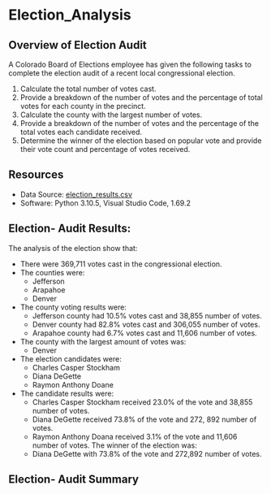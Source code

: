 # Election_Analysis

## Overview of Election Audit
A Colorado Board of Elections employee has given the following tasks to complete the election audit of a recent local congressional election.

1. Calculate the total number of votes cast. 
2. Provide a breakdown of the number of votes and the percentage of total votes for each county in the precinct.
3. Calculate the county with the largest number of votes.
4. Provide a breakdown of the number of votes and the percentage of the total votes each candidate received. 
5. Determine the winner of the election based on popular vote and provide their vote count and percentage of votes received.

## Resources
- Data Source: [election_results.csv](/Resources/election_results.csv)
- Software: Python 3.10.5, Visual Studio Code, 1.69.2

## Election- Audit Results:
The analysis of the election show that: 
- There were 369,711 votes cast in the congressional election. 
- The counties were:
    - Jefferson
    - Arapahoe 
    - Denver
- The county voting results were:
  - Jefferson county had 10.5% votes cast and 38,855 number of votes.
  - Denver county had 82.8% votes cast and 306,055 number of votes.
  - Arapahoe county had 6.7% votes cast and 11,606 number of votes.
- The county with the largest amount of votes was:
  - Denver
- The election candidates were:
  - Charles Casper Stockham
  - Diana DeGette
  - Raymon Anthony Doane
- The candidate results were:
  - Charles Casper Stockham received 23.0% of the vote and 38,855 number of votes.
  - Diana DeGette received 73.8% of the vote and 272, 892 number of votes.
  - Raymon Anthony Doana received 3.1% of the vote and 11,606 number of votes.
The winner of the election was:
  - Diana DeGette with 73.8% of the vote and 272,892 number of votes. 

## Election- Audit Summary
